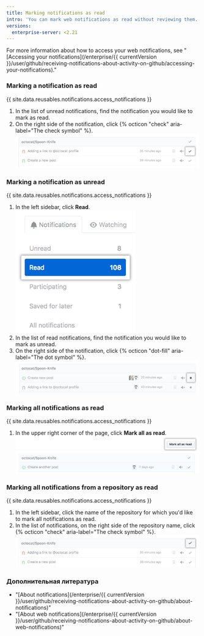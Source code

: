 ```yaml
---
title: Marking notifications as read
intro: 'You can mark web notifications as read without reviewing them. If an update is made to the conversation, you''ll receive a new notification. You can also mark read notifications as unread, so you can easily find them again later.'
versions:
  enterprise-server: <2.21
---
```


For more information about how to access your web notifications, see "[Accessing your notifications](/enterprise/{{ currentVersion }}/user/github/receiving-notifications-about-activity-on-github/accessing-your-notifications)."

### Marking a notification as read

{{ site.data.reusables.notifications.access_notifications }}
1. In the list of unread notifications, find the notification you would like to mark as read.
1. On the right side of the notification, click {% octicon "check" aria-label="The check symbol" %}. ![Button to mark a single notification as read](/assets/images/help/notifications/notifications_mark_individual_as_read.png)

### Marking a notification as unread

{{ site.data.reusables.notifications.access_notifications }}
1. In the left sidebar, click **Read**. ![All notifications button](/assets/images/help/notifications/sidebar_read_notifications.png)
1. In the list of read notifications, find the notification you would like to mark as unread.
1. On the right side of the notification, click {% octicon "dot-fill" aria-label="The dot symbol" %}. ![Button to mark a notification as read](/assets/images/help/notifications/notifications_mark_individual_as_unread.png)

### Marking all notifications as read

{{ site.data.reusables.notifications.access_notifications }}
1. In the upper right corner of the page, click **Mark all as read**. ![Button to mark all notifications as read](/assets/images/help/notifications/notifications_mark_all_as_read.png)

### Marking all notifications from a repository as read

{{ site.data.reusables.notifications.access_notifications }}
1. In the left sidebar, click the name of the repository for which you'd like to mark all notifications as read.
1. In the list of notifications, on the right side of the repository name, click {% octicon "check" aria-label="The check symbol" %}. ![Button to mark all notifications from a repository as read](/assets/images/help/notifications/notifications_repositories_mark_all_as_read.png)

### Дополнительная литература

- "[About notifications](/enterprise/{{ currentVersion }}/user/github/receiving-notifications-about-activity-on-github/about-notifications)"
- "[About web notifications](/enterprise/{{ currentVersion }}/user/github/receiving-notifications-about-activity-on-github/about-web-notifications)"
